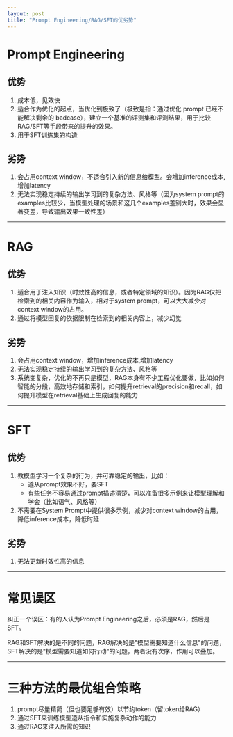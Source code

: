 ```yaml
---
layout: post
title: "Prompt Engineering/RAG/SFT的优劣势"
---
```


# Prompt Engineering

## 优势
1. 成本低，见效快
2. 适合作为优化的起点，当优化到极致了（极致是指：通过优化 prompt 已经不能解决剩余的 badcase），建立一个基准的评测集和评测结果，用于比较RAG/SFT等手段带来的提升的效果。
3. 用于SFT训练集的构造

## 劣势
1. 会占用context window，不适合引入新的信息给模型。会增加inference成本,增加latency
2. 无法实现稳定持续的输出学习到的复杂方法、风格等（因为system prompt的examples比较少，当模型处理的场景和这几个examples差别大时，效果会显著变差，导致输出效果一致性差）

---

# RAG

## 优势
1. 适合用于注入知识（时效性高的信息，或者特定领域的知识）。因为RAG仅把检索到的相关内容作为输入，相对于system prompt，可以大大减少对context window的占用。
2. 通过将模型回复的依据限制在检索到的相关内容上，减少幻觉

## 劣势
1. 会占用context window，增加inference成本,增加latency
2. 无法实现稳定持续的输出学习到的复杂方法、风格等
3. 系统变复杂，优化的不再只是模型，RAG本身有不少工程优化要做，比如如何智能的分段，高效地存储和索引，如何提升retrieval的precision和recall，如何提升模型在retrieval基础上生成回复的能力

---

# SFT

## 优势
1. 教模型学习一个复杂的行为，并可靠稳定的输出，比如：
    - 遵从prompt效果不好，要SFT
    - 有些任务不容易通过prompt描述清楚，可以准备很多示例来让模型理解和学会（比如语气、风格等）
2. 不需要在System Prompt中提供很多示例，减少对context window的占用，降低inference成本，降低时延


## 劣势
1. 无法更新时效性高的信息

---

# 常见误区
纠正一个误区：有的人认为Prompt Engineering之后，必须是RAG，然后是SFT。


RAG和SFT解决的是不同的问题，RAG解决的是"模型需要知道什么信息"的问题，SFT解决的是"模型需要知道如何行动"的问题，两者没有次序，作用可以叠加。

---

# 三种方法的最优组合策略
1. prompt尽量精简（但也要足够有效）以节约token（留token给RAG）
2. 通过SFT来训练模型遵从指令和实施复杂动作的能力
3. 通过RAG来注入所需的知识